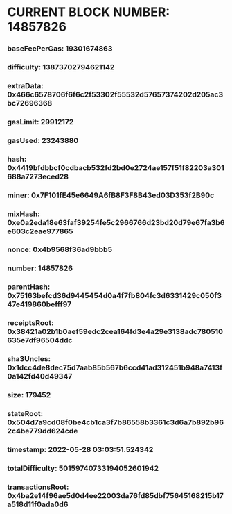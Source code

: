 # CURRENT BLOCK NUMBER: 14857826

### baseFeePerGas: 19301674863
### difficulty: 13873702794621142
### extraData: 0x466c6578706f6f6c2f53302f55532d57657374202d205ac3bc72696368
### gasLimit: 29912172
### gasUsed: 23243880
### hash: 0x4419bfdbbcf0cdbacb532fd2bd0e2724ae157f51f82203a301688a7273eced28
### miner: 0x7F101fE45e6649A6fB8F3F8B43ed03D353f2B90c
### mixHash: 0xe0a2eda18e63faf39254fe5c2966766d23bd20d79e67fa3b6e603c2eae977865
### nonce: 0x4b9568f36ad9bbb5
### number: 14857826
### parentHash: 0x75163befcd36d9445454d0a4f7fb804fc3d6331429c050f347e419860befff97
### receiptsRoot: 0x38421a02b1b0aef59edc2cea164fd3e4a29e3138adc780510635e7df96504ddc
### sha3Uncles: 0x1dcc4de8dec75d7aab85b567b6ccd41ad312451b948a7413f0a142fd40d49347
### size: 179452
### stateRoot: 0x504d7a9cd08f0be4cb1ca3f7b86558b3361c3d6a7b892b962c4be779dd624cde
### timestamp: 2022-05-28 03:03:51.524342
### totalDifficulty: 50159740733194052601942
### transactionsRoot: 0x4ba2e14f96ae5d0d4ee22003da76fd85dbf75645168215b17a518d11f0ada0d6
